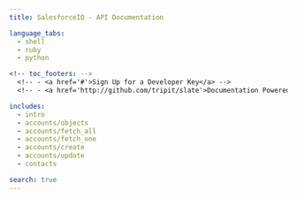 ```yaml
---
title: SalesforceIQ - API Documentation

language_tabs:
  - shell
  - ruby
  - python

<!-- toc_footers: -->
  <!-- - <a href='#'>Sign Up for a Developer Key</a> -->
  <!-- - <a href='http://github.com/tripit/slate'>Documentation Powered by Slate</a> -->

includes:
  - intro
  - accounts/objects
  - accounts/fetch_all
  - accounts/fetch_one
  - accounts/create
  - accounts/update
  - contacts

search: true
---
```

<!-- all of the sections will be in files in ./includes -->
